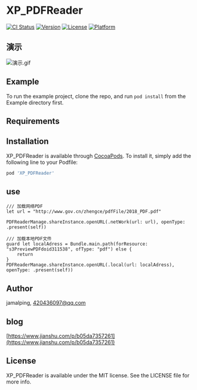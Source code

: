 # XP_PDFReader

[![CI Status](https://img.shields.io/travis/jamalping/XP_PDFReader.svg?style=flat)](https://travis-ci.org/jamalping/XP_PDFReader)
[![Version](https://img.shields.io/cocoapods/v/XP_PDFReader.svg?style=flat)](https://cocoapods.org/pods/XP_PDFReader)
[![License](https://img.shields.io/cocoapods/l/XP_PDFReader.svg?style=flat)](https://cocoapods.org/pods/XP_PDFReader)
[![Platform](https://img.shields.io/cocoapods/p/XP_PDFReader.svg?style=flat)](https://cocoapods.org/pods/XP_PDFReader)

## 演示
![演示.gif](https://upload-images.jianshu.io/upload_images/6165105-a634ae268b36b568.gif?imageMogr2/auto-orient/strip)

## Example

To run the example project, clone the repo, and run `pod install` from the Example directory first.

## Requirements

## Installation

XP_PDFReader is available through [CocoaPods](https://cocoapods.org). To install
it, simply add the following line to your Podfile:

```ruby
pod 'XP_PDFReader'
```

## use

```
/// 加载网络PDF
let url = "http://www.gov.cn/zhengce/pdfFile/2018_PDF.pdf"

PDFReaderManage.shareInstance.openURL(.netWork(url: url), openType: .present(self))
```

```
/// 加载本地PDF文件
guard let localAdress = Bundle.main.path(forResource: "s3PreviewPDFdoid311538", ofType: "pdf") else {
	return
}
PDFReaderManage.shareInstance.openURL(.local(url: localAdress), openType: .present(self))
```

## Author

jamalping, 420436097@qq.com

## blog
[https://www.jianshu.com/p/b05da7357261](https://www.jianshu.com/p/b05da7357261)

## License

XP_PDFReader is available under the MIT license. See the LICENSE file for more info.
